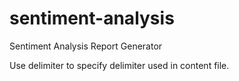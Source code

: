 # sentiment-analysis

Sentiment Analysis Report Generator

Use delimiter to specify delimiter used in content file.

